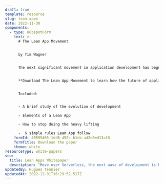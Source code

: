 ```yaml
---
draft: true
template: resource
slug: lean-apps
date: 2022-11-30
components:
  - type: HubspotForm
    text: >-
      # The Lean App Movement


      by Tim Wagner


      The next significant movement in application development has begun. 


      **Download The Lean App Movement to learn how the future of application development is actually about doing less.**


      Included:


      - A brief study of the evolution of development

      - Elements of a Lean App

      - How to stop doing the heavy lifting

      -  6 simple rules Lean App follow
    formId: 40599465-1dd6-452c-b1eb-a42e0e413af8
    formTitle: Download the paper
    theme: white
resourceType: white-papers
seo:
  title: Lean Apps Whitepaper
  description: "Move over Serverless, the next wave of development is here, and it's lean. "
updatedBy: Hugues Tennier
updatedAt: 2022-12-01T16:29:52.517Z
---
```

